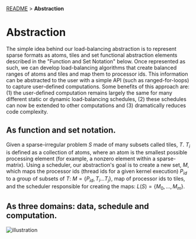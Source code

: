 [README](/README.md) > **Abstraction**

# Abstraction

The simple idea behind our load-balancing abstraction is to represent sparse formats as atoms, tiles and set functional abstraction elements described in the "Function and Set Notation" below. Once represented as such, we can develop load-balancing algorithms that create balanced ranges of atoms and tiles and map them to processor ids. This information can be abstracted to the user with a simple API (such as ranged-for-loops) to capture user-defined computations. Some benefits of this approach are: (1) the user-defined computation remains largely the same for many different static or dynamic load-balancing schedules, (2) these schedules can now be extended to other computations and (3) dramatically reduces code complexity.

## As function and set notation.

Given a sparse-irregular problem $S$ made of many subsets called tiles, $T$. $T_i$ is defined as a collection of atoms, where an atom is the smallest possible processing element (for example, a nonzero element within a sparse-matrix). Using a scheduler, our abstraction's goal is to create a new set, $M$, which maps the processor ids (thread ids for a given kernel execution) $P_{id}$ to a group of subsets of $T$: $M = \{ P_{id}, T_i ... T_j \}$, map of processor ids to tiles, and the scheduler responsible for creating the maps: $L(S) = \{ M_0, ..., M_m\}$.

## As three domains: data, schedule and computation.

![illustration](https://user-images.githubusercontent.com/9790745/168728299-6b125b44-894a-49bb-92fd-ee85aaa80ae4.png)
